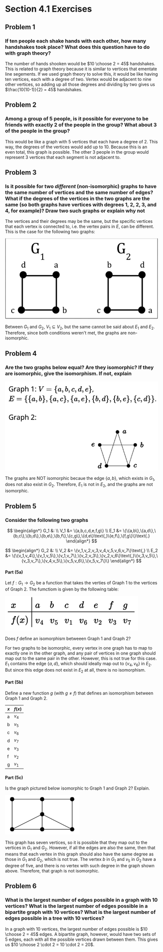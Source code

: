 # Section 4.1 Exercises

## Problem 1

### If ten people each shake hands with each other, how many handshakes took place? What does this question have to do with graph theory?

The number of hands shooken would be $10 \choose 2 = 45$ handshakes. This is related to graph theory because it is similar to vertices that ementate line segements. If we used graph theory to solve this, it would be like having ten vertices, each with a degree of two. Vertex would be adjacent to nine other vertices, so adding up all those degrees and dividing by two gives us $\frac{10(10-1)}{2} = 45$ handshakes.

## Problem 2

### Among a group of 5 people, is it possible for everyone to be friends with exactly 2 of the people in the group? What about 3 of the people in the group?

This would be like a graph with 5 vertices that each have a degree of 2. This way, the degrees of the vertices would add up to 10. Because this is an even total, this graph is possible. The other 3 people in the group would represent 3 vertices that each segment is not adjacent to.

## Problem 3

### Is it possible for two *different* (non-isomorphic) graphs to have the same number of vertices and the same number of edges? What if the degrees of the vertices in the two graphs are the same (so both graphs have vertices with degrees 1, 2, 2, 3, and 4, for example)? Draw two such graphs or explain why not

The vertices and their degrees may be the same, but the specific vertices that each vertex is connected to, i.e. the vertex pairs in $E$, can be different. This is the case for the following two graphs:

![Image of graphs](4.1ExerciseImage1.png)

Between $G_1$ and $G_2$, $V_1 \subseteq V_2$, but the same cannot be said about $E_1$ and $E_2$. Therefore, since both conditions weren't met, the graphs are non-isomorphic.

## Problem 4

### Are the two graphs below equal? Are they isomorphic? If they are isomorphic, give the isomorphism. If not, explain

![Image of graphs](4.1ExerciseImage2.png)

The graphs are NOT isomorphic becaue the edge $\{a,b\}$, which exists in $G_1$, does not also exist in $G_2$. Therefore, $E_1$ is not in $E_2$, and the graphs are not isomorphic.

## Problem 5

### Consider the following two graphs

$$
\begin{align*}
G_1 &: \\
V_1 &= \{a,b,c,d,e,f,g\} \\
E_1 &= \{\{a,b\},\{a,d\},\{b,c\},\{b,d\},\{b,e\},\{b,f\},\{c,g\},\{d,e\}\text{,}\{e,f\},\{f,g\}\}\text{.}
\end{align*}
$$

$$
\begin{align*}
G_2 &: \\
V_2 &= \{v_1,v_2,v_3,v_4,v_5,v_6,v_7\}\text{,} \\
E_2 &= \{\{v_1,v_4\},\{v_1,v_5\},\{v_1,v_7\},\{v_2,v_3\},\{v_2,v_6\}\text{,}\{v_3,v_5\},\{v_3,v_7\},\{v_4,v_5\},\{v_5,v_6\},\{v_5,v_7\}\}
\end{align*}
$$

#### Part (5a)

Let $f:G_1 \rightarrow G_2$ be a function that takes the verties of Graph 1 to the vertices of Graph 2. The fumctiom is given by the following table:

![Image of table](4.1ExerciseImage3.png)

Does $f$ define an isomorphism betweeen Graph 1 and Graph 2?

For two graphs to be isomorphic, every vertex in one graph has to map to exactly one in the other graph, and any pair of vertices in one graph should map out to the same pair in the other. However, this is not true for this case. $E_1$ contains the edge $\{a,d\}$, which should ideally map out to $\{v_4,v_6\}$ in $E_2$. But since this edge does not exist in $E_2$ at all, there is no isomorphism.

#### Part (5b)

Define a new function $g$ (with $g \ne f$) that defines an isomorphism between Graph 1 and Graph 2.

| $x$      | $f(x)$ |
| ----------- | ----------- |
| a   | $v_4$       |
| b   | $v_5$        |
| c   | $v_6$        |
| d   | $v_7$        |
| e   | $v_3$        |
| f   | $v_2$        |
| g   | $v_1$        |

#### Part (5c)

Is the graph pictured below isomorphic to Graph 1 and Graph 2? Explain.

![Image of graph](4.1ExerciseImage4.png)

This graph has seven vertices, so it is possible that they map out to the vertices in $G_1$ and $G_2$. However, if all the edges are also the same, then that means that each vertex in this graph should also have the same degree as those in $G_1$ and $G_2$, which is not true. The vertex $b$ in $G_1$ and $v_5$ in $G_2$ have a degree of five, and there is no vertex with such degree in the graph shown above. Therefore, that graph is not isomorphic.

## Problem 6

### What is the largest number of edges possible in a graph with 10 vertices? What is the largest number of edges possible in a bipartite graph with 10 vertices? What is the largest number of edges possible in a tree with 10 vertices?

In a graph with 10 vertices, the largest number of edges possible is $10 \choose 2 = 45$ edges. A bipartite graph, however, would have two sets of 5 edges, each with all the possible vertices drawn between them. This gives us $10 \choose 2 \cdot 2 = 10 \cdot 2 = 20$.
